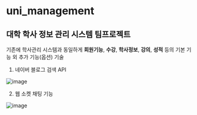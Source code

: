 # uni_management
## 대학 학사 정보 관리 시스템 팀프로젝트

기존에 학사관리 시스템과 동일하게 **회원기능**, **수강**, **학사정보**, **강의**, **성적** 등의 기본 기능 외 추가 기능(옵션) 기술

1. 네이버 블로그 검색 API

![image](https://github.com/Mincheol0721/uni_management/assets/41099574/22f153ba-9b71-4f5b-b156-b08a00720037)


2. 웹 소켓 채팅 기능

![image](https://github.com/Mincheol0721/uni_management/assets/41099574/4a6533c6-cf50-4996-83a7-17746fbff3eb)
